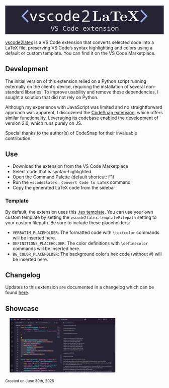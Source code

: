 <p align="center">
  <img src="images/vscode2latex_banner.png" alt="Banner" />
</p>

[vscode2latex](https://github.com/ottokokstein/vscode2latex) is a VS Code extension that converts selected code into a LaTeX file, preserving VS Code’s syntax highlighting and colors using a default or custom template. You can find it on the VS Code Marketplace.

## Development

The initial version of this extension relied on a Python script running externally on the client’s device, requiring the installation of several non-standard libraries. To improve usability and remove these dependencies, I sought a solution that did not rely on Python.

Although my experience with JavaScript was limited and no straightforward approach was apparent, I discovered the [CodeSnap extension](https://github.com/kufii/CodeSnap), which offers similar functionality. Leveraging its codebase enabled the development of version 2.0, which runs purely on JS.

Special thanks to the author(s) of CodeSnap for their invaluable contribution.

## Use

- Download the extension from the VS Code Marketplace
- Select code that is syntax-highlighted
- Open the Command Palette (default shortcut: F1)
- Run the `vscode2latex: Convert Code to LaTeX` command
- Copy the generated LaTeX code from the sidebar

### Template

By default, the extension uses this [.tex template](https://github.com/ottokokstein/vscode2latex/blob/master/template.tex). You can use your own custom template by setting the `vscode2latex.templateFilepath` setting to your custom filepath. Be sure to include these placeholders:
- `VERBATIM_PLACEHOLDER`: The formatted code with `\textcolor` commands will be inserted here.
- `DEFINITIONS_PLACEHOLDER`: The color definitions with `\definecolor` commands will be inserted here.
- `BG_COLOR_PLACEHOLDER`: The background color’s hex code (without #) will be inserted here.

## Changelog

Updates to this extension are documented in a changelog which can be found [here](https://github.com/ottokokstein/vscode2latex/blob/master/CHANGELOG.md).

## Showcase

<img data-enlargeable style="width: 35vw; height: 18vw; position: relative; left: 1em; cursor: zoom-in;" src="images/vscode2latex_image.jpg" alt="UI showcase" />

<small>Created on June 30th, 2025</small>
<br><br>
